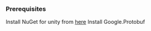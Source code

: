 
### Prerequisites
Install NuGet for unity from [here](https://github.com/GlitchEnzo/NuGetForUnity/releases)
Install Google.Protobuf
